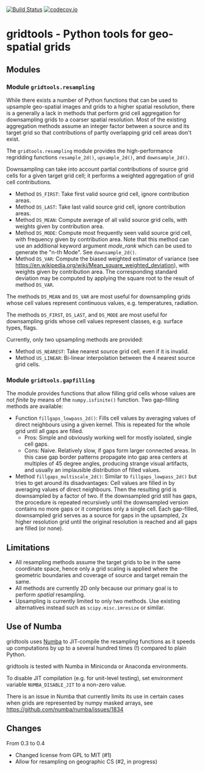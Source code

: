 [![Build Status](https://travis-ci.org/CAB-LAB/gridtools.svg?branch=master)](https://travis-ci.org/CAB-LAB/gridtools)
[![codecov.io](https://codecov.io/github/CAB-LAB/gridtools/coverage.svg?branch=master)](https://codecov.io/github/CAB-LAB/gridtools?branch=master)

# gridtools - Python tools for geo-spatial grids

## Modules

### Module ``gridtools.resampling``

While there exists a number of Python functions that can be used to upsample geo-spatial 
images and grids to a higher spatial resolution, there is a generally a lack in methods 
that perform grid cell aggregation for downsampling grids to a coarser spatial resolution. 
Most of the existing aggregation methods assume an integer factor between a source and its 
target grid so that contributions of partly overlapping grid cell areas don't exist.

The ``gridtools.resampling`` module provides the high-performance
regridding functions ``resample_2d()``, ``upsample_2d()``, and ``downsample_2d()``. 

Downsampling can take into account partial contributions of source grid cells for a given target grid cell; 
it performs a weighted aggregation of grid cell contributions. 

* Method ``DS_FIRST``: Take first valid source grid cell, ignore contribution areas.
* Method ``DS_LAST``: Take last valid source grid cell, ignore contribution areas.
* Method ``DS_MEAN``: Compute average of all valid source grid cells, with weights given by contribution area.  
* Method ``DS_MODE``: Compute most frequently seen valid source grid cell, 
  with frequency given by contribution area. Note that this method can use an additional keyword argument
  *mode_rank* which can be used to generate the "n-th Mode". See ``downsample_2d()``.
* Method ``DS_VAR``: Compute the biased weighted estimator of variance
  (see https://en.wikipedia.org/wiki/Mean_square_weighted_deviation), with weights given by contribution area.
  The corresponding standard deviation may be computed by applying the square root to the result of method 
  ``DS_VAR``.

The methods ``DS_MEAN`` and ``DS_VAR`` are most useful for downsampling grids whose cell values represent 
continuous values, e.g. temperatures, radiation.

The methods ``DS_FIRST``, ``DS_LAST``, and ``DS_MODE`` are most useful for downsampling grids whose cell 
values represent classes, e.g. surface types, flags.

Currently, only two upsampling methods are provided:

* Method ``US_NEAREST``: Take nearest source grid cell, even if it is invalid.
* Method ``US_LINEAR``: Bi-linear interpolation between the 4 nearest source grid cells.


### Module ``gridtools.gapfilling``

The module provides functions that allow filling grid cells whose values are not *finite* by means of the
``numpy.isfinite()`` function. Two gap-filling methods are available:

* Function ``fillgaps_lowpass_2d()``: Fills cell values by averaging values of direct neighbours using a given kernel.
   This is repeated for the whole grid until all gaps are filled.
   * Pros: Simple and obviously working well for mostly isolated, single cell gaps.
   * Cons: Naive. Relatively slow, if gaps form larger connected areas. In this case gap border patterns propagate
     into gap area centers at multiples of 45 degree angles, producing strange visual artifacts, and usually an
     implausible distribution of filled values.
* Method ``fillgaps_multiscale_2d()``: Similar to ``fillgaps_lowpass_2d()`` but tries to get around its disadvantages:
     Cell values are filled in by averaging values of direct neighbours. Then the resulting grid is downsampled by a
     factor of two. If the downsampled grid still has gaps, the procedure is repeated recursively until the downsampled
     version contains no more gaps or it comprises only a single cell. Each gap-filled, downsampled grid serves as
     a source for gaps in the upsampled, 2x higher resolution grid until the original resolution is reached and all
     gaps are filled (or none).


## Limitations
 
* All resampling methods assume the target grids to be in the same coordinate space,
  hence only a grid scaling is applied where the geometric boundaries and coverage of source and target 
  remain the same.
* All methods are currently 2D only because our primary goal is to perform *spatial* resampling.
* Upsampling is currently limited to only two methods. Use existing alternatives instead such as 
  ``scipy.misc.imresize`` or similar.    

## Use of Numba

gridtools uses [Numba](http://numba.pydata.org/) to JIT-compile the resampling functions as it speeds up
computations by up to a several hundred times (!) compared to plain Python.

gridtools is tested with Numba in Miniconda or Anaconda environments.

To disable JIT compilation (e.g. for unit-level testing), set environment variable ``NUMBA_DISABLE_JIT``
to a non-zero value.

There is an issue in Numba that currently limits its use in certain
cases when grids are represented by numpy masked arrays, see https://github.com/numba/numba/issues/1834


## Changes

From 0.3 to 0.4

* Changed license from GPL to MIT (#1)
* Allow for resampling on geographic CS (#2, in progress)